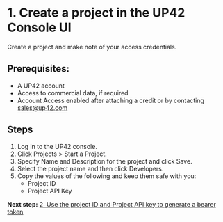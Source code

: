 
# 1. Create a project in the UP42 Console UI
Create a project and make note of your access credentials. 
## Prerequisites:
- A UP42 account
- Access to commercial data, if required
- Account Access enabled after attaching a credit or by contacting sales@up42.com
## Steps
1. Log in to the UP42 console.
2. Click Projects > Start a Project.
3. Specify Name and Description for the project and click Save.
4. Select the project name and then click Developers.
5. Copy the values of the following and keep them safe with you:
      - Project ID
      - Project API Key 

**Next step:** [2. Use the project ID and Project API key to generate a bearer token](Generate-a-bearer-token.md)